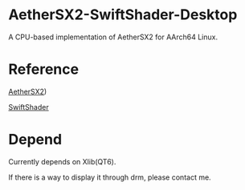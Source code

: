 # AetherSX2-SwiftShader-Desktop

A CPU-based implementation of AetherSX2 for AArch64 Linux.

# Reference

[AetherSX2](https://www.aethersx2.com/archive/?dir=desktop/linux))

[SwiftShader](https://github.com/google/swiftshader/tree/16f4b38bdc034f5524cbf0cfd196a98a60a4b98b)

# Depend

Currently depends on Xlib(QT6).

If there is a way to display it through drm, please contact me.
